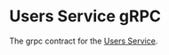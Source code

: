 # Users Service gRPC

The grpc contract for the [Users Service](https://github.com/plagioriginal/users-service).